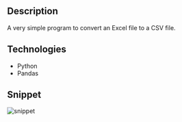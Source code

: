 ## Description
A very simple program to convert an Excel file to a CSV file.

## Technologies
- Python
- Pandas

## Snippet
![snippet](https://github.com/Lu15700/excel-to-csv_in_python/assets/102251361/e2cbca63-81a0-4564-b93d-137197e01d6e)
